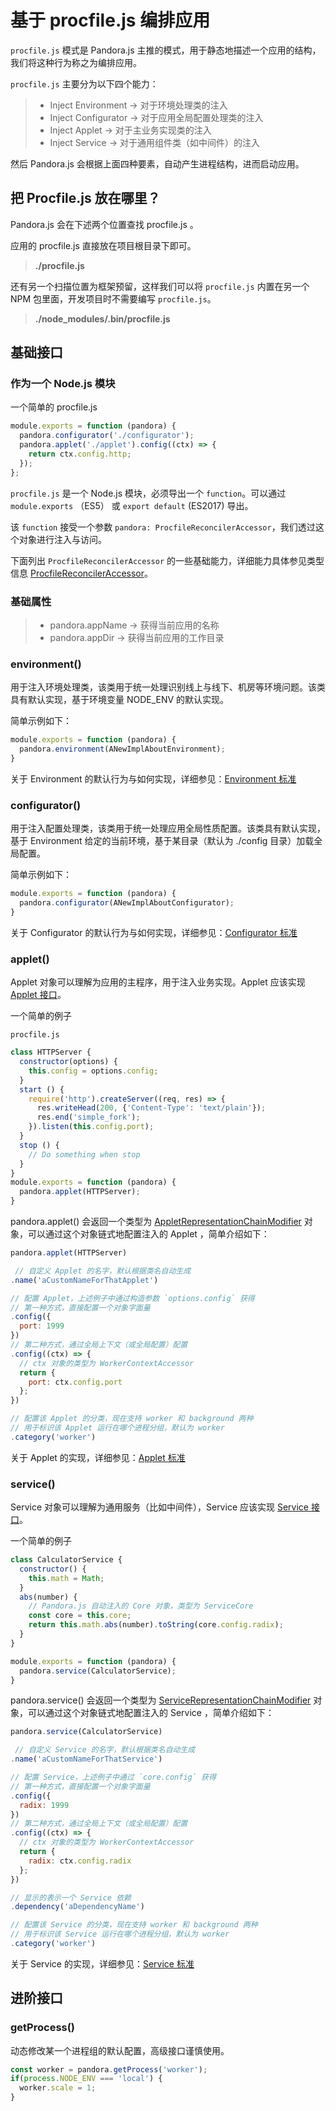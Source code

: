 # 基于 procfile.js 编排应用

`procfile.js` 模式是 Pandora.js 主推的模式，用于静态地描述一个应用的结构，我们将这种行为称之为编排应用。

`procfile.js` 主要分为以下四个能力：

> * Inject Environment -> 对于环境处理类的注入
> * Inject Configurator  -> 对于应用全局配置处理类的注入
> * Inject Applet -> 对于主业务实现类的注入
> * Inject Service -> 对于通用组件类（如中间件）的注入

然后 Pandora.js 会根据上面四种要素，自动产生进程结构，进而启动应用。

## 把 Procfile.js 放在哪里？ 

Pandora.js 会在下述两个位置查找 procfile.js 。


应用的 procfile.js 直接放在项目根目录下即可。


> **./procfile.js**

还有另一个扫描位置为框架预留，这样我们可以将 `procfile.js` 内置在另一个 NPM 包里面，开发项目时不需要编写 `procfile.js`。

> **./node_modules/.bin/procfile.js**


## 基础接口

### 作为一个 Node.js 模块

一个简单的 procfile.js

```javascript
module.exports = function (pandora) {
  pandora.configurator('./configurator');
  pandora.applet('./applet').config((ctx) => {
    return ctx.config.http;
  });
};
```
`procfile.js` 是一个 Node.js 模块，必须导出一个 `function`。可以通过 `module.exports` （ES5） 或 `export default` (ES2017) 导出。
 
该 `function` 接受一个参数 `pandora: ProcfileReconcilerAccessor`，我们透过这个对象进行注入与访问。

下面列出 `ProcfileReconcilerAccessor` 的一些基础能力，详细能力具体参见类型信息 [ProcfileReconcilerAccessor](https://midwayjs.github.io/pandora/api-reference/pandora/classes/procfilereconcileraccessor.html)。


### **基础属性**

> * pandora.appName -> 获得当前应用的名称
> * pandora.appDir -> 获得当前应用的工作目录

### **environment()**

用于注入环境处理类，该类用于统一处理识别线上与线下、机房等环境问题。该类具有默认实现，基于环境变量 NODE_ENV 的默认实现。

简单示例如下：

```javascript
module.exports = function (pandora) {
  pandora.environment(ANewImplAboutEnvironment);
}
```
关于 Environment 的默认行为与如何实现，详细参见：[Environment 标准](process/environment_std.md)

### **configurator()**

用于注入配置处理类，该类用于统一处理应用全局性质配置。该类具有默认实现，基于 Environment 给定的当前环境，基于某目录（默认为 ./config 目录）加载全局配置。

简单示例如下：

```javascript
module.exports = function (pandora) {
  pandora.configurator(ANewImplAboutConfigurator);
}
```

关于 Configurator 的默认行为与如何实现，详细参见：[Configurator 标准](configurator_std.md)


### **applet()**

Applet 对象可以理解为应用的主程序，用于注入业务实现。Applet 应该实现 [Applet 接口](classes/Applet.html)。

一个简单的例子

`procfile.js`

```javascript
class HTTPServer {
  constructor(options) {
    this.config = options.config;
  }
  start () {
    require('http').createServer((req, res) => {
      res.writeHead(200, {'Content-Type': 'text/plain'});
      res.end('simple_fork');
    }).listen(this.config.port);
  }
  stop () {
    // Do something when stop
  }
}
module.exports = function (pandora) {
  pandora.applet(HTTPServer);
}
```

pandora.applet() 会返回一个类型为 [AppletRepresentationChainModifier](https://midwayjs.github.io/pandora/api-reference/pandora/classes/appletrepresentationchainmodifier.html) 对象，可以通过这个对象链式地配置注入的 Applet ，简单介绍如下：

```javascript
pandora.applet(HTTPServer)

 // 自定义 Applet 的名字，默认根据类名自动生成
.name('aCustomNameForThatApplet') 

// 配置 Applet，上述例子中通过构造参数 `options.config` 获得
// 第一种方式，直接配置一个对象字面量
.config({ 
  port: 1999
})
// 第二种方式，通过全局上下文（或全局配置）配置
.config((ctx) => {
  // ctx 对象的类型为 WorkerContextAccessor
  return {
    port: ctx.config.port
  };
})

// 配置该 Applet 的分类，现在支持 worker 和 background 两种
// 用于标识该 Applet 运行在哪个进程分组，默认为 worker
.category('worker')
```

关于 Applet 的实现，详细参见：[Applet 标准](applet_std.md)

### **service()**

Service 对象可以理解为通用服务（比如中间件），Service 应该实现 [Service 接口](classes/Service.html)。

一个简单的例子

```javascript
class CalculatorService {
  constructor() {
    this.math = Math;
  }
  abs(number) {
    // Pandora.js 自动注入的 Core 对象，类型为 ServiceCore
    const core = this.core;
    return this.math.abs(number).toString(core.config.radix);
  }
}

module.exports = function (pandora) {
  pandora.service(CalculatorService);
}
```

pandora.service() 会返回一个类型为 [ServiceRepresentationChainModifier](https://midwayjs.github.io/pandora/api-reference/pandora/classes/servicerepresentationchainmodifier.html) 对象，可以通过这个对象链式地配置注入的 Service ，简单介绍如下：

```javascript
pandora.service(CalculatorService)

 // 自定义 Service 的名字，默认根据类名自动生成
.name('aCustomNameForThatService') 

// 配置 Service，上述例子中通过 `core.config` 获得
// 第一种方式，直接配置一个对象字面量
.config({ 
  radix: 1999
})
// 第二种方式，通过全局上下文（或全局配置）配置
.config((ctx) => {
  // ctx 对象的类型为 WorkerContextAccessor
  return {
    radix: ctx.config.radix
  };
})

// 显示的表示一个 Service 依赖
.dependency('aDependencyName')

// 配置该 Service 的分类，现在支持 worker 和 background 两种
// 用于标识该 Service 运行在哪个进程分组，默认为 worker
.category('worker')
```

关于 Service 的实现，详细参见：[Service 标准](process/service_std.md)


## 进阶接口

### getProcess()

动态修改某一个进程组的默认配置，高级接口谨慎使用。

```javascript
const worker = pandora.getProcess('worker');
if(process.NODE_ENV === 'local') {
  worker.scale = 1;
}
```
